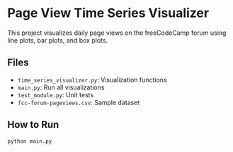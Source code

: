 # Page View Time Series Visualizer

This project visualizes daily page views on the freeCodeCamp forum using line plots, bar plots, and box plots.

## Files
- `time_series_visualizer.py`: Visualization functions
- `main.py`: Run all visualizations
- `test_module.py`: Unit tests
- `fcc-forum-pageviews.csv`: Sample dataset

## How to Run
```bash
python main.py
```
